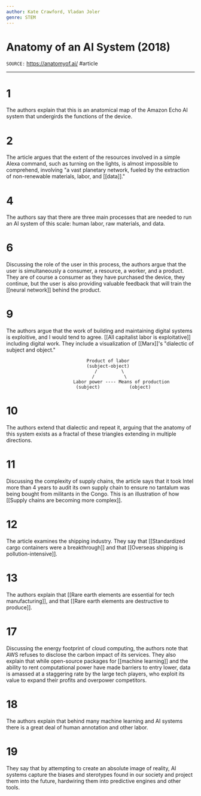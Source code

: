 ```yaml
---
author: Kate Crawford, Vladan Joler
genre: STEM
---
```

# Anatomy of an AI System (2018)
`SOURCE:` https://anatomyof.ai/
#article 

---
# 1
The authors explain that this is an anatomical map of the Amazon Echo AI system that undergirds the functions of the device.

# 2
The article argues that the extent of the resources involved in a simple Alexa command, such as turning on the lights, is almost impossible to comprehend, involving "a vast planetary network, fueled by the extraction of non-renewable materials, labor, and [[data]]." 

# 4
The authors say that there are three main processes that are needed to run an AI system of this scale: human labor, raw materials, and data. 

# 6
Discussing the role of the user in this process, the authors argue that the user is simultaneously a consumer, a resource, a worker, and a product. They are of course a consumer as they have purchased the device, they continue, but the user is also providing valuable feedback that will train the [[neural network]] behind the product. 

# 9
The authors argue that the work of building and maintaining digital systems is exploitive, and I would tend to agree. [[All capitalist labor is exploitative]] including digital work. They include a visualization of [[Marx]]'s "dialectic of subject and object."

```
                              Product of labor
                              (subject-object)
                                 /         \
                                /           \
                         Labor power ---- Means of production
                          (subject)           (object)
```


# 10
The authors extend that dialectic and repeat it, arguing that the anatomy of this system exists as a fractal of these triangles extending in multiple directions. 

# 11
Discussing the complexity of supply chains, the article says that it took Intel more than 4 years to audit its own supply chain to ensure no tantalum was being bought from militants in the Congo. This is an illustration of how [[Supply chains are becoming more complex]]. 

# 12
The article examines the shipping industry. They say that [[Standardized cargo containers were a breakthrough]] and that [[Overseas shipping is pollution-intensive]]. 

# 13
The authors explain that [[Rare earth elements are essential for tech manufacturing]], and that [[Rare earth elements are destructive to produce]]. 

# 17
Discussing the energy footprint of cloud computing, the authors note that AWS refuses to disclose the carbon impact of its services. They also explain that while open-source packages for [[machine learning]] and the ability to rent computational power have made barriers to entry lower, data is amassed at a staggering rate by the large tech players, who exploit its value to expand their profits and overpower competitors. 

# 18
The authors explain that behind many machine learning and AI systems there is a great deal of human annotation and other labor. 

# 19
They say that by attempting to create an absolute image of reality, AI systems capture the biases and sterotypes found in our society and project them into the future, hardwiring them into predictive engines and other tools. 
